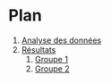# Plan

1. [Analyse des données](analysis.html)
2. [Résultats ](results.html)
   1. [Groupe 1](group_1.html)
   2. [Groupe 2](group_2.html)